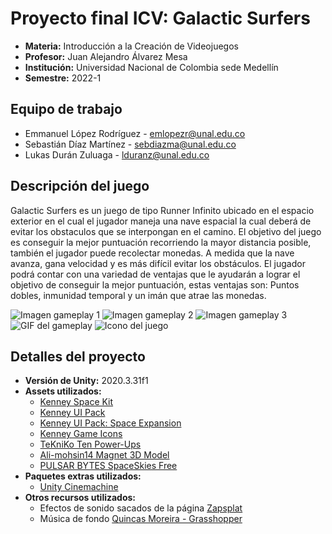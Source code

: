 # Proyecto final ICV: Galactic Surfers
- **Materia:** Introducción a la Creación de Videojuegos
- **Profesor:** Juan Alejandro Álvarez Mesa
- **Institución:** Universidad Nacional de Colombia sede Medellín
- **Semestre:** 2022-1
## Equipo de trabajo
- Emmanuel López Rodríguez - [emlopezr@unal.edu.co](mailto:emlopezr@unal.edu.co)
- Sebastián Díaz Martínez - [sebdiazma@unal.edu.co](mailto:sebdiazma@unal.edu.co)
- Lukas Durán Zuluaga - [lduranz@unal.edu.co](mailto:lduranz@unal.edu.co)
## Descripción del juego
Galactic Surfers es un juego de tipo Runner Infinito ubicado en el espacio exterior en el cual el jugador maneja una nave espacial la cual deberá de evitar los obstaculos que se interpongan en el camino. El objetivo del juego es conseguir la mejor puntuación recorriendo la mayor distancia posible, también el jugador puede recolectar monedas. A medida que la nave avanza, gana velocidad y es más difícil evitar los obstáculos. El jugador podrá contar con una variedad de ventajas que le ayudarán a lograr el objetivo de conseguir la mejor puntuación, estas ventajas son: Puntos dobles, inmunidad temporal y un imán que atrae las monedas.

![Imagen gameplay 1](https://github.com/lopezemmanuel/ICV2022-1_ProyectoFinal/blob/main/Informacion/ImagenGameplay1.png)
![Imagen gameplay 2](https://github.com/lopezemmanuel/ICV2022-1_ProyectoFinal/blob/main/Informacion/ImagenGameplay2.png)
![Imagen gameplay 3](https://github.com/lopezemmanuel/ICV2022-1_ProyectoFinal/blob/main/Informacion/ImagenGameplay3.png)
![GIF del gameplay](https://github.com/lopezemmanuel/ICV2022-1_ProyectoFinal/blob/main/Informacion/GIFGameplay.gif)
![Icono del juego](https://github.com/lopezemmanuel/ICV2022-1_ProyectoFinal/blob/main/Informacion/IconoJuego.png)

## Detalles del proyecto
- **Versión de Unity:** 2020.3.31f1
- **Assets utilizados:**
  - [Kenney Space Kit](https://www.kenney.nl/assets/space-kit)
  - [Kenney UI Pack](https://www.kenney.nl/assets/ui-pack)
  - [Kenney UI Pack: Space Expansion](https://www.kenney.nl/assets/ui-pack-space-expansion)
  - [Kenney Game Icons](https://www.kenney.nl/assets/game-icons)
  - [TeKniKo Ten Power-Ups](https://assetstore.unity.com/packages/3d/props/ten-power-ups-217666)
  - [Ali-mohsin14 Magnet 3D Model](https://free3d.com/3d-model/magnet-64871.html)
  - [PULSAR BYTES SpaceSkies Free](https://assetstore.unity.com/packages/2d/textures-materials/sky/spaceskies-free-80503)
- **Paquetes extras utilizados:**
  - [Unity Cinemachine](https://unity.com/es/unity/features/editor/art-and-design/cinemachine)
- **Otros recursos utilizados:**
  - Efectos de sonido sacados de la página [Zapsplat](https://www.zapsplat.com)
  - Música de fondo [Quincas Moreira - Grasshopper](https://www.youtube.com/watch?v=T6Tw5UEyBuU)
